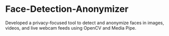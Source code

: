# Face-Detection-Anonymizer
Developed a privacy-focused tool to detect and anonymize faces in images, videos, and live webcam feeds using OpenCV and Media Pipe.

